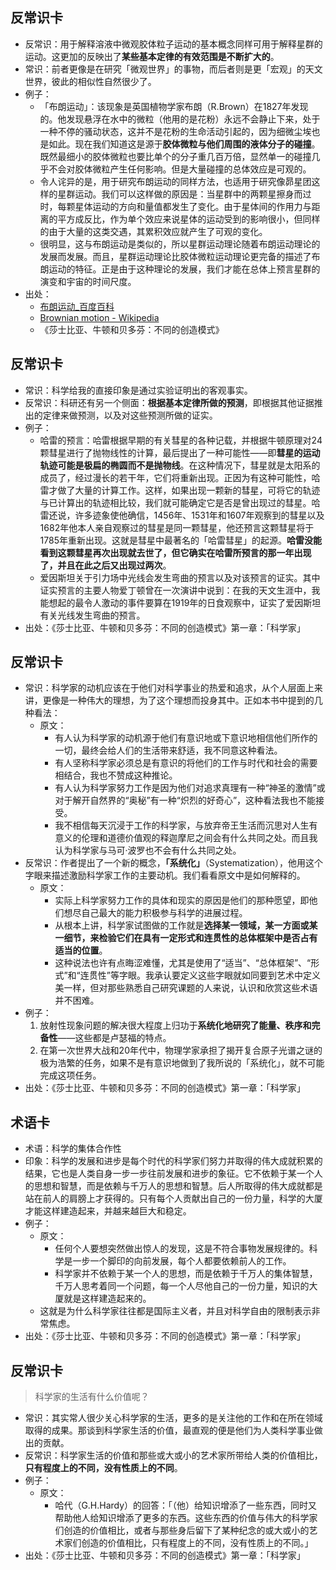 
## 反常识卡
- 反常识：用于解释溶液中微观胶体粒子运动的基本概念同样可用于解释星群的运动。这更加的反映出了**某些基本定律的有效范围是不断扩大的**。
- 常识：前者更像是在研究「微观世界」的事物，而后者则是更「宏观」的天文世界，彼此的相似性自然很少了。
- 例子：
	- 「布朗运动」：该现象是英国植物学家布朗（R.Brown）在1827年发现的。他发现悬浮在水中的微粒（他用的是花粉）永远不会静止下来，处于一种不停的骚动状态，这并不是花粉的生命活动引起的，因为细微尘埃也是如此。现在我们知道这是源于**胶体微粒与他们周围的液体分子的碰撞**。既然最细小的胶体微粒也要比单个的分子重几百万倍，显然单一的碰撞几乎不会对胶体微粒产生任何影响。但是大量碰撞的总体效应是可观的。
	- 令人诧异的是，用于研究布朗运动的同样方法，也适用于研究像昴星团这样的星群运动。我们可以这样做的原因是：当星群中的两颗星擦身而过时，每颗星体运动的方向和量值都发生了变化。由于星体间的作用力与距离的平方成反比，作为单个效应来说星体的运动受到的影响很小，但同样的由于大量的这类交遇，其累积效应就产生了可观的变化。
	- 很明显，这与布朗运动是类似的，所以星群运动理论随着布朗运动理论的发展而发展。而且，星群运动理论比胶体微粒运动理论更完备的描述了布朗运动的特征。正是由于这种理论的发展，我们才能在总体上预言星群的演变和宇宙的时间尺度。
- 出处：
	- [布朗运动\_百度百科][1]
	- [Brownian motion - Wikipedia][2]
	- 《莎士比亚、牛顿和贝多芬：不同的创造模式》

## 反常识卡
- 常识：科学给我的直接印象是通过实验证明出的客观事实。
- 反常识：科研还有另一个侧面：**根据基本定律所做的预测**，即根据其他证据推出的定律来做预测，以及对这些预测所做的证实。
- 例子：
	- 哈雷的预言：哈雷根据早期的有关彗星的各种记载，并根据牛顿原理对24颗彗星进行了抛物线性的计算，最后提出了一种可能性——即**彗星的运动轨迹可能是极扁的椭圆而不是抛物线**。在这种情况下，彗星就是太阳系的成员了，经过漫长的若干年，它们将重新出现。正因为有这种可能性，哈雷才做了大量的计算工作。这样，如果出现一颗新的彗星，可将它的轨迹与已计算出的轨迹相比较，我们就可能确定它是否是曾出现过的彗星。哈雷还说，许多迹象使他确信，1456年、1531年和1607年观察到的彗星以及1682年他本人亲自观察过的彗星是同一颗彗星，他还预言这颗彗星将于1785年重新出现。这就是彗星中最著名的「哈雷彗星」的起源。**哈雷没能看到这颗彗星再次出现就去世了，但它确实在哈雷所预言的那一年出现了，并且在此之后又出现过两次**。
	- 爱因斯坦关于引力场中光线会发生弯曲的预言以及对该预言的证实。其中证实预言的主要人物爱丁顿曾在一次演讲中说到：在我的天文生涯中，我能想起的最令人激动的事件要算在1919年的日食观察中，证实了爱因斯坦有关光线发生弯曲的预言。
- 出处：《莎士比亚、牛顿和贝多芬：不同的创造模式》第一章：「科学家」

## 反常识卡
- 常识：科学家的动机应该在于他们对科学事业的热爱和追求，从个人层面上来讲，更像是一种伟大的理想，为了这个理想而投身其中。正如本书中提到的几种看法：
	- 原文：
		- 有人认为科学家的动机源于他们有意识地或下意识地相信他们所作的一切，最终会给人们的生活带来舒适，我不同意这种看法。
		- 有人坚称科学家必须总是有意识的将他们的工作与时代和社会的需要相结合，我也不赞成这种推论。
		- 有人认为科学家努力工作是因为他们对追求真理有一种“神圣的激情”或对于解开自然界的“奥秘”有一种“炽烈的好奇心”，这种看法我也不能接受。
		- 我不相信每天沉浸于工作的科学家，与放弃帝王生活而沉思对人生有意义的伦理和道德价值观的释迦摩尼之间会有什么共同之处。而且我认为科学家与马可·波罗也不会有什么共同之处。
- 反常识：作者提出了一个新的概念，**「系统化」**（Systematization），他用这个字眼来描述激励科学家工作的主要动机。我们看看原文中是如何解释的。
	- 原文：
		- 实际上科学家努力工作的具体和现实的原因是他们的那种愿望，即他们想尽自己最大的能力积极参与科学的进展过程。
		- 从根本上讲，科学家试图做的工作就是**选择某一领域，某一方面或某一细节，来检验它们在具有一定形式和连贯性的总体框架中是否占有适当的位置**。
		- 这种说法也许有点晦涩难懂，尤其是使用了“适当”、“总体框架”、“形式”和“连贯性”等字眼。我承认要定义这些字眼就如同要到艺术中定义美一样，但对那些熟悉自己研究课题的人来说，认识和欣赏这些术语并不困难。
- 例子：
	1. 放射性现象问题的解决很大程度上归功于**系统化地研究了能量、秩序和完备性**——这些都是卢瑟福的特点。 
	2. 在第一次世界大战和20年代中，物理学家承担了揭开复合原子光谱之谜的极为浩繁的任务，如果不是有意识地做到了我所说的「系统化」，就不可能完成这项任务。
- 出处：《莎士比亚、牛顿和贝多芬：不同的创造模式》第一章：「科学家」

## 术语卡
- 术语：科学的集体合作性
- 印象：科学的发展和进步是每个时代的科学家们努力并取得的伟大成就积累的结果，它也是人类自身一步一步往前发展和进步的象征。它不依赖于某一个人的思想和智慧，而是依赖与千万人的思想和智慧。后人所取得的伟大成就都是站在前人的肩膀上才获得的。只有每个人贡献出自己的一份力量，科学的大厦才能这样建造起来，并越来越巨大和稳定。
- 例子：
	- 原文：
		- 任何个人要想突然做出惊人的发现，这是不符合事物发展规律的。科学是一步一个脚印的向前发展，每个人都要依赖前人的工作。
		- 科学家并不依赖于某一个人的思想，而是依赖于千万人的集体智慧，千万人思考着同一个问题，每一个人尽他自己的一份力量，知识的大厦就是这样建造起来的。
	- 这就是为什么科学家往往都是国际主义者，并且对科学自由的限制表示非常焦虑。
- 出处：《莎士比亚、牛顿和贝多芬：不同的创造模式》第一章：「科学家」

## 反常识卡
> 科学家的生活有什么价值呢？

- 常识：其实常人很少关心科学家的生活，更多的是关注他的工作和在所在领域取得的成果。那谈到科学家生活的价值，最直观的便是他们为人类科学事业做出的贡献。
- 反常识：科学家生活的价值和那些或大或小的艺术家所带给人类的价值相比，**只有程度上的不同，没有性质上的不同**。
- 例子：
	- 原文：
		- 哈代（G.H.Hardy）的回答：「（他）给知识增添了一些东西，同时又帮助他人给知识增添了更多的东西。这些东西的价值与伟大的科学家们创造的价值相比，或者与那些身后留下了某种纪念的或大或小的艺术家们创造的价值相比，只有程度上的不同，没有性质上的不同。」
- 出处：《莎士比亚、牛顿和贝多芬：不同的创造模式》第一章：「科学家」

[1]:	https://baike.baidu.com/item/%E5%B8%83%E6%9C%97%E8%BF%90%E5%8A%A8/350120?fr=aladdin
[2]:	https://en.wikipedia.org/wiki/Brownian_motion